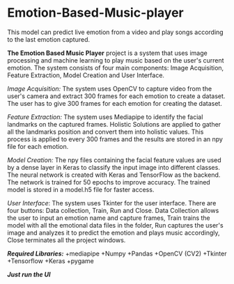 # Emotion-Based-Music-player
This model can predict live emotion from a video and play songs according to the last emotion captured.

**The Emotion Based Music Player** project is a system that uses image processing and machine learning to play music based on the user's current emotion. The system consists of four main components: Image Acquisition, Feature Extraction, Model Creation and User Interface.

_Image Acquisition:_ The system uses OpenCV to capture video from the user's camera and extract 300 frames for each emotion to create a dataset. The user has to give 300 frames for each emotion for creating the dataset.

_Feature Extraction:_ The system uses Mediapipe to identify the facial landmarks on the captured frames. Holistic Solutions are applied to gather all the landmarks position and convert them into holistic values. This process is applied to every 300 frames and the results are stored in an npy file for each emotion.

_Model Creation:_ The npy files containing the facial feature values are used by a dense layer in Keras to classify the input image into different classes. The neural network is created with Keras and TensorFlow as the backend. The network is trained for 50 epochs to improve accuracy. The trained model is stored in a model.h5 file for faster access.

_User Interface_: The system uses Tkinter for the user interface. There are four buttons: Data collection, Train, Run and Close. Data Collection allows the user to input an emotion name and capture frames, Train trains the model with all the emotional data files in the folder, Run captures the user's image and analyzes it to predict the emotion and plays music accordingly, Close terminates all the project windows.





***Required Libraries:***
+mediapipe
+Numpy
+Pandas
+OpenCV (CV2)
+Tkinter
+Tensorflow
+Keras
+pygame

***Just run the UI***

